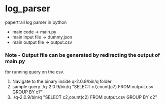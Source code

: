 # log_parser
papertrail log parser in python


- main code -> main.py
- main input file -> dummy.json
- main output file -> output.csv

### Note - Output file can be generated by redirecting the output of main.py


for running query on the csv.

1) Navigate to the binary inside q-2.0.9/bin/q folder
2) sample query ./q-2.0.9/bin/q "SELECT c7,count(c7) FROM output.csv GROUP BY c7" 
3) ./q-2.0.9/bin/q "SELECT c2,count(c2) FROM output.csv GROUP BY c2"  
